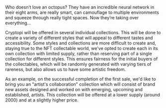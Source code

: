 Who doesn’t love an octopus? They have an incredible neural network in their eight arms, are really smart, can camouflage to multiple environments and squeeze through really tight spaces. Now they’re taking over everything…

Cryptopi will be offered in several individual collections. This will be done to create a variety of different styles that will appeal to different tastes and accessibility. Some styles and collections are more difficult to create and, staying true to the NFT collectable world, we've opted to create each in its own collection with limited supply, rather than reserving part of a single collection for different styles. This ensures fairness for the initial buyers of the collectables, which will be randomly generated with varying tiers of rareness, but also allows us to have some artistic freedom.

As an example, on the successful completion of the first sale, we'd like to bring you an "artist's collaboration" collection which will consist of brand new assets designed and worked on with emerging, upcoming and established, artists. This collection will be offered at a lower supply (around 2000) and at a slightly higher price.
